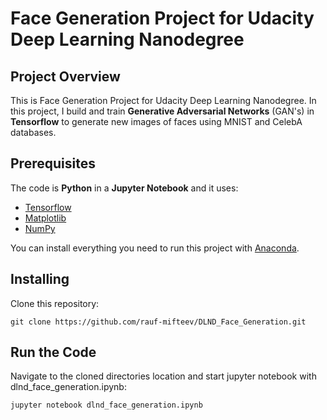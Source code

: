 # Face Generation Project for Udacity Deep Learning Nanodegree

## Project Overview
This is Face Generation Project for Udacity Deep Learning Nanodegree. In this project, I build and train **Generative Adversarial Networks** (GAN's) in **Tensorflow** to generate new images of faces using MNIST and CelebA databases. 

## Prerequisites

The code is **Python** in a **Jupyter Notebook** and it uses:

* [Tensorflow](https://www.tensorflow.org/)
* [Matplotlib](https://matplotlib.org/)
* [NumPy](http://www.numpy.org/)

You can install everything you need to run this project with [Anaconda](https://www.anaconda.com/).

## Installing
Clone this repository:

`git clone https://github.com/rauf-mifteev/DLND_Face_Generation.git`

## Run the Code
Navigate to the cloned directories location and start jupyter notebook with dlnd_face_generation.ipynb:

`jupyter notebook dlnd_face_generation.ipynb`

